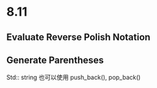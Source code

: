 # 8.11

## Evaluate Reverse Polish Notation

## Generate Parentheses

Std:: string 也可以使用 push_back(), pop_back()